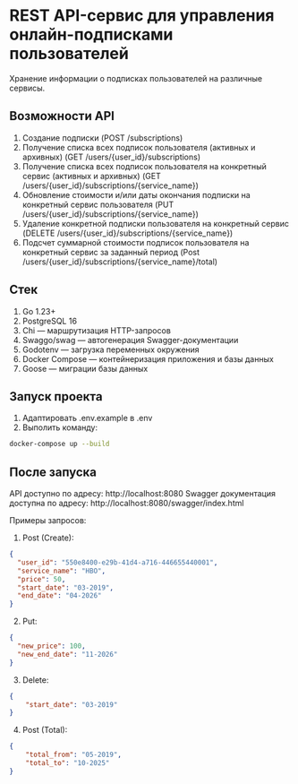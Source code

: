 # REST API-сервис для управления онлайн-подписками пользователей

Хранение информации о подписках пользователей на различные сервисы.

## Возможности API
1. Создание подписки (POST /subscriptions)
2. Получение списка всех подписок пользователя (активных и архивных) (GET /users/{user_id}/subscriptions)
3. Получение списка всех подписок пользователя на конкретный сервис (активных и архивных) (GET /users/{user_id}/subscriptions/{service_name})
4. Обновление стоимости и/или даты окончания подписки на конкретный сервис пользователя (PUT /users/{user_id}/subscriptions/{service_name})
5. Удаление конкретной подписки пользователя на конкретный сервис (DELETE /users/{user_id}/subscriptions/{service_name})
6. Подсчет суммарной стоимости подписок пользователя на конкретный сервис за заданный период (Post /users/{user_id}/subscriptions/{service_name}/total)

## Стек
1) Go 1.23+
2) PostgreSQL 16
3) Chi — маршрутизация HTTP-запросов
4) Swaggo/swag — автогенерация Swagger-документации
5) Godotenv — загрузка переменных окружения
6) Docker Compose — контейнеризация приложения и базы данных
7) Goose — миграции базы данных

## Запуск проекта
1. Адаптировать .env.example в .env
2. Выполить команду:
```bash
docker-compose up --build
```

## После запуска
API доступно по адресу: http://localhost:8080
Swagger документация доступна по адресу: http://localhost:8080/swagger/index.html

Примеры запросов:
1) Post (Create):
```json
{
  "user_id": "550e8400-e29b-41d4-a716-446655440001",
  "service_name": "HBO",
  "price": 50,
  "start_date": "03-2019",
  "end_date": "04-2026"
}
```

2) Put:
```json
{
  "new_price": 100,
  "new_end_date": "11-2026"
}
```

3) Delete:
```json
{
    "start_date": "03-2019"
}
```

4) Post (Total):
```json
{
    "total_from": "05-2019",
    "total_to": "10-2025"
}
```